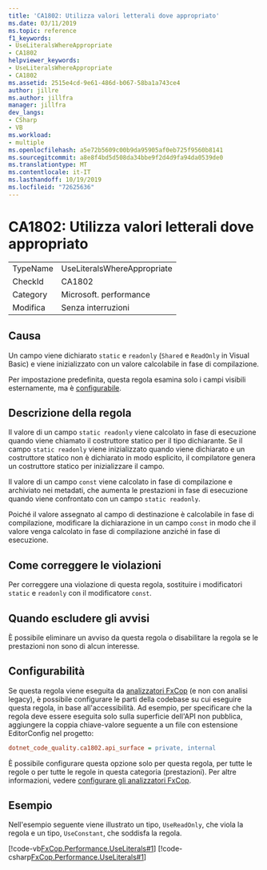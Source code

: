 ```yaml
---
title: 'CA1802: Utilizza valori letterali dove appropriato'
ms.date: 03/11/2019
ms.topic: reference
f1_keywords:
- UseLiteralsWhereAppropriate
- CA1802
helpviewer_keywords:
- UseLiteralsWhereAppropriate
- CA1802
ms.assetid: 2515e4cd-9e61-486d-b067-58ba1a743ce4
author: jillre
ms.author: jillfra
manager: jillfra
dev_langs:
- CSharp
- VB
ms.workload:
- multiple
ms.openlocfilehash: a5e72b5609c00b9da95905af0eb725f9560b8141
ms.sourcegitcommit: a8e8f4bd5d508da34bbe9f2d4d9fa94da0539de0
ms.translationtype: MT
ms.contentlocale: it-IT
ms.lasthandoff: 10/19/2019
ms.locfileid: "72625636"
---
```

# <a name="ca1802-use-literals-where-appropriate"></a>CA1802: Utilizza valori letterali dove appropriato

|||
|-|-|
|TypeName|UseLiteralsWhereAppropriate|
|CheckId|CA1802|
|Category|Microsoft. performance|
|Modifica|Senza interruzioni|

## <a name="cause"></a>Causa

Un campo viene dichiarato `static` e `readonly` (`Shared` e `ReadOnly` in Visual Basic) e viene inizializzato con un valore calcolabile in fase di compilazione.

Per impostazione predefinita, questa regola esamina solo i campi visibili esternamente, ma è [configurabile](#configurability).

## <a name="rule-description"></a>Descrizione della regola

Il valore di un campo `static readonly` viene calcolato in fase di esecuzione quando viene chiamato il costruttore statico per il tipo dichiarante. Se il campo `static readonly` viene inizializzato quando viene dichiarato e un costruttore statico non è dichiarato in modo esplicito, il compilatore genera un costruttore statico per inizializzare il campo.

Il valore di un campo `const` viene calcolato in fase di compilazione e archiviato nei metadati, che aumenta le prestazioni in fase di esecuzione quando viene confrontato con un campo `static readonly`.

Poiché il valore assegnato al campo di destinazione è calcolabile in fase di compilazione, modificare la dichiarazione in un campo `const` in modo che il valore venga calcolato in fase di compilazione anziché in fase di esecuzione.

## <a name="how-to-fix-violations"></a>Come correggere le violazioni

Per correggere una violazione di questa regola, sostituire i modificatori `static` e `readonly` con il modificatore `const`.

## <a name="when-to-suppress-warnings"></a>Quando escludere gli avvisi

È possibile eliminare un avviso da questa regola o disabilitare la regola se le prestazioni non sono di alcun interesse.

## <a name="configurability"></a>Configurabilità

Se questa regola viene eseguita da [analizzatori FxCop](install-fxcop-analyzers.md) (e non con analisi legacy), è possibile configurare le parti della codebase su cui eseguire questa regola, in base all'accessibilità. Ad esempio, per specificare che la regola deve essere eseguita solo sulla superficie dell'API non pubblica, aggiungere la coppia chiave-valore seguente a un file con estensione EditorConfig nel progetto:

```ini
dotnet_code_quality.ca1802.api_surface = private, internal
```

È possibile configurare questa opzione solo per questa regola, per tutte le regole o per tutte le regole in questa categoria (prestazioni). Per altre informazioni, vedere [configurare gli analizzatori FxCop](configure-fxcop-analyzers.md).

## <a name="example"></a>Esempio

Nell'esempio seguente viene illustrato un tipo, `UseReadOnly`, che viola la regola e un tipo, `UseConstant`, che soddisfa la regola.

[!code-vb[FxCop.Performance.UseLiterals#1](../code-quality/codesnippet/VisualBasic/ca1802-use-literals-where-appropriate_1.vb)]
[!code-csharp[FxCop.Performance.UseLiterals#1](../code-quality/codesnippet/CSharp/ca1802-use-literals-where-appropriate_1.cs)]
